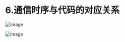 # 6.通信时序与代码的对应关系  



![image](https://user-images.githubusercontent.com/58176267/177281260-f75d22d9-15ef-4a35-b689-ead62b601b64.png)  


![image](https://user-images.githubusercontent.com/58176267/177281466-dbd26aa4-9136-4045-b5ae-04011778dded.png)  



